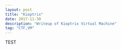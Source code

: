 ```yaml
---
layout: post
title: "Kioptrix"
date: 2017-11-30 
description: "Writeup of Kioptrix Virtual Machine"
tag: "CTF,VM"
---   
```


TEST
